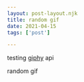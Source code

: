 ```yaml
---
layout: post-layout.njk
title: random gif
date: 2021-04-15
tags: ['post']

---
```

<!-- Excerpt Start -->
testing [giphy](https://giphy.com) api
<!-- Excerpt End --> 


random gif
<img id='img' src=''>



<script>
var x='https://media2.giphy.com/media/'
var y
var z
fetch('https://api.giphy.com/v1/gifs/trending?api_key=UJHVXZkSLWFZeooBpe9DpTvP0Aft7czt')
.then(response => response.json())
  .then(data => {
    y = data
    z = Math.floor(Math.random() * 50);
    x += y.data[z].id+'/giphy.gif';
    console.log(data)
    document.getElementById("img").src = x
  });
</script>
